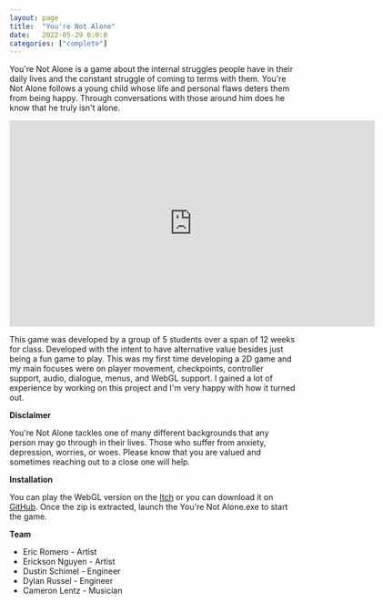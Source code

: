 ```yaml
---
layout: page
title:  "You're Not Alone"
date:   2022-05-29 0:0:0
categories: ["complete"]
---
```

You're Not Alone is a game about the internal struggles people have in their daily lives and the constant struggle of coming to terms with them. You're Not Alone follows a young child whose life and personal flaws deters them from being happy. Through conversations with those around him does he know that he truly isn't alone.

<center><iframe width="642" height="362" src="https://www.youtube-nocookie.com/embed/s7HZhZlG4oY?si=sRawdrvyLiOKxSuL" title="YouTube video player" frameborder="0" allow="accelerometer; autoplay; clipboard-write; encrypted-media; gyroscope; picture-in-picture; web-share" referrerpolicy="strict-origin-when-cross-origin" allowfullscreen></iframe></center>

This game was developed by a group of 5 students over a span of 12 weeks for class. Developed with the intent to have alternative value besides just being a fun game to play. This was my first time developing a 2D game and my main focuses were on player movement, checkpoints, controller support, audio, dialogue, menus, and WebGL support. I gained a lot of experience by working on this project and I'm very happy with how it turned out.

**Disclaimer**

You're Not Alone tackles one of many different backgrounds that any person may go through in their lives. Those who suffer from anxiety, depression, worries, or woes. Please know that you are valued and sometimes reaching out to a close one will help.

**Installation** 

You can play the WebGL version on the [Itch][yourenotalone-itch] or you can download it on [GitHub][yourenotalone-git]. Once the zip is extracted, launch the You're Not Alone.exe to start the game.

**Team** 
- Eric Romero - Artist
- Erickson Nguyen - Artist
- Dustin Schimel - Engineer
- Dylan Russel - Engineer
- Cameron Lentz - Musician

[yourenotalone-git]: https://github.com/DustinSchimel/Youre_Not_Alone
[yourenotalone-itch]: https://dustinschimel.itch.io/youre-not-alone
